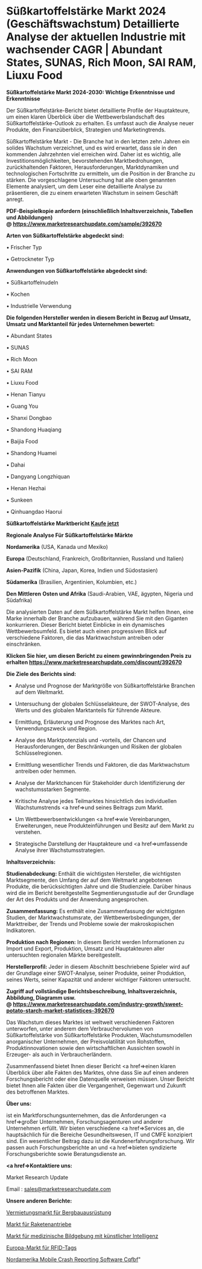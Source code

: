 # Süßkartoffelstärke Markt 2024 (Geschäftswachstum) Detaillierte Analyse der aktuellen Industrie mit wachsender CAGR | Abundant States, SUNAS, Rich Moon, SAI RAM, Liuxu Food

<strong>Süßkartoffelstärke Markt 2024-2030: Wichtige Erkenntnisse und Erkenntnisse</strong>

Der Süßkartoffelstärke-Bericht bietet detaillierte Profile der Hauptakteure, um einen klaren Überblick über die Wettbewerbslandschaft des Süßkartoffelstärke-Outlook zu erhalten. Es umfasst auch die Analyse neuer Produkte, den Finanzüberblick, Strategien und Marketingtrends.

Süßkartoffelstärke Markt - Die Branche hat in den letzten zehn Jahren ein solides Wachstum verzeichnet, und es wird erwartet, dass sie in den kommenden Jahrzehnten viel erreichen wird. Daher ist es wichtig, alle Investitionsmöglichkeiten, bevorstehenden Marktbedrohungen, zurückhaltenden Faktoren, Herausforderungen, Marktdynamiken und technologischen Fortschritte zu ermitteln, um die Position in der Branche zu stärken. Die vorgeschlagene Untersuchung hat alle oben genannten Elemente analysiert, um dem Leser eine detaillierte Analyse zu präsentieren, die zu einem erwarteten Wachstum in seinem Geschäft anregt.

<strong><b>PDF-Beispielkopie anfordern (einschließlich Inhaltsverzeichnis, Tabellen und Abbildungen) @ </b></strong><strong><a href=https://www.marketresearchupdate.com/sample/392670><strong>https://www.marketresearchupdate.com/sample/392670</u></a></strong></strong>

<strong>Arten von Süßkartoffelstärke abgedeckt sind:</strong>

• Frischer Typ

• Getrockneter Typ

<strong>Anwendungen von Süßkartoffelstärke abgedeckt sind:</strong>

• Süßkartoffelnudeln

• Kochen

• Industrielle Verwendung

<strong>Die folgenden Hersteller werden in diesem Bericht in Bezug auf Umsatz, Umsatz und Marktanteil für jedes Unternehmen bewertet:</strong>

• Abundant States

• SUNAS

• Rich Moon

• SAI RAM

• Liuxu Food

• Henan Tianyu

• Guang You

• Shanxi Dongbao

• Shandong Huaqiang

• Baijia Food

• Shandong Huamei

• Dahai

• Dangyang Longzhiquan

• Henan Hezhai

• Sunkeen

• Qinhuangdao Haorui

<strong>Süßkartoffelstärke Marktbericht <a href=https://www.marketresearchupdate.com/buynow/392670>Kaufe jetzt</a></strong>

<strong>Regionale Analyse Für Süßkartoffelstärke Märkte</strong>

<strong>Nordamerika</strong> (USA, Kanada und Mexiko)

<strong>Europa</strong> (Deutschland, Frankreich, Großbritannien, Russland und Italien)

<strong>Asien-Pazifik</strong> (China, Japan, Korea, Indien und Südostasien)

<strong>Südamerika</strong> (Brasilien, Argentinien, Kolumbien, etc.)

<strong>Den Mittleren</strong> <strong>Osten und Afrika</strong> (Saudi-Arabien, VAE, ägypten, Nigeria und Südafrika)

Die analysierten Daten auf dem Süßkartoffelstärke Markt helfen Ihnen, eine Marke innerhalb der Branche aufzubauen, während Sie mit den Giganten konkurrieren. Dieser Bericht bietet Einblicke in ein dynamisches Wettbewerbsumfeld. Es bietet auch einen progressiven Blick auf verschiedene Faktoren, die das Marktwachstum antreiben oder einschränken.

<strong>Klicken Sie hier, um diesen Bericht zu einem gewinnbringenden Preis zu erhalten
</strong><strong><a href=https://www.marketresearchupdate.com/discount/392670>https://www.marketresearchupdate.com/discount/392670</b></u></strong></a>

<strong>Die Ziele des Berichts sind:</strong>

- Analyse und Prognose der Marktgröße von Süßkartoffelstärke Branchen auf dem Weltmarkt.

- Untersuchung der globalen Schlüsselakteure, der SWOT-Analyse, des Werts und des globalen Marktanteils für führende Akteure.

- Ermittlung, Erläuterung und Prognose des Marktes nach Art, Verwendungszweck und Region.

- Analyse des Marktpotenzials und -vorteils, der Chancen und Herausforderungen, der Beschränkungen und Risiken der globalen Schlüsselregionen.

- Ermittlung wesentlicher Trends und Faktoren, die das Marktwachstum antreiben oder hemmen.

- Analyse der Marktchancen für Stakeholder durch Identifizierung der wachstumsstarken Segmente.

- Kritische Analyse jedes Teilmarktes hinsichtlich des individuellen Wachstumstrends <a href=>und</a> seines Beitrags zum Markt.

- Um Wettbewerbsentwicklungen <a href=>wie</a> Vereinbarungen, Erweiterungen, neue Produkteinführungen und Besitz auf dem Markt zu verstehen.

- Strategische Darstellung der Hauptakteure und <a href=>umfas</a>sende Analyse ihrer Wachstumsstrategien.

<strong>Inhaltsverzeichnis:</strong>

<strong>Studienabdeckung:</strong> Enthält die wichtigsten Hersteller, die wichtigsten Marktsegmente, den Umfang der auf dem Weltmarkt angebotenen Produkte, die berücksichtigten Jahre und die Studienziele. Darüber hinaus wird die im Bericht bereitgestellte Segmentierungsstudie auf der Grundlage der Art des Produkts und der Anwendung angesprochen.

<strong>Zusammenfassung:</strong> Es enthält eine Zusammenfassung der wichtigsten Studien, der Marktwachstumsrate, der Wettbewerbsbedingungen, der Markttreiber, der Trends und Probleme sowie der makroskopischen Indikatoren.

<strong>Produktion nach Regionen:</strong> In diesem Bericht werden Informationen zu Import und Export, Produktion, Umsatz und Hauptakteuren aller untersuchten regionalen Märkte bereitgestellt.

<strong>Herstellerprofil:</strong> Jeder in diesem Abschnitt beschriebene Spieler wird auf der Grundlage einer SWOT-Analyse, seiner Produkte, seiner Produktion, seines Werts, seiner Kapazität und anderer wichtiger Faktoren untersucht.

<strong><b>Zugriff auf vollständige Berichtsbeschreibung, Inhaltsverzeichnis, Abbildung, Diagramm usw. @ </b></strong><strong><a href=https://www.marketresearchupdate.com/industry-growth/sweet-potato-starch-market-statistices-392670>https://www.marketresearchupdate.com/industry-growth/sweet-potato-starch-market-statistices-392670</a></strong>

Das Wachstum dieses Marktes ist weltweit verschiedenen Faktoren unterworfen, unter anderem dem Verbrauchervolumen von Süßkartoffelstärke von Süßkartoffelstärke Produkten, Wachstumsmodellen anorganischer Unternehmen, der Preisvolatilität von Rohstoffen, Produktinnovationen sowie den wirtschaftlichen Aussichten sowohl in Erzeuger- als auch in Verbraucherländern.

Zusammenfassend bietet Ihnen dieser Bericht <a href=>einen</a> klaren Überblick über alle Fakten des Marktes, ohne dass Sie auf einen anderen Forschungsbericht oder eine Datenquelle verweisen müssen. Unser Bericht bietet Ihnen alle Fakten über die Vergangenheit, Gegenwart und Zukunft des betroffenen Marktes.

<strong>Über uns:</strong>

 ist ein Marktforschungsunternehmen, das die Anforderungen <a href=>großer</a> Unternehmen, Forschungsagenturen und anderer Unternehmen erfüllt. Wir bieten verschiedene <a href=>Services</a> an, die hauptsächlich für die Bereiche Gesundheitswesen, IT und CMFE konzipiert sind. Ein wesentlicher Beitrag dazu ist die Kundenerfahrungsforschung. Wir passen auch Forschungsberichte an und <a href=>bieten</a> syndizierte Forschungsberichte sowie Beratungsdienste an.

<strong><a href=>Kontaktiere uns:</a></strong>

Market Research Update

Email : sales@marketresearchupdate.com

<strong>Unsere anderen Berichte:</strong>

<a href=https://www.linkedin.com/pulse/mining-equipment-rental-market-strategic-insights-snapshot>Vermietungsmarkt für Bergbauausrüstung</a>

<a href=https://www.linkedin.com/pulse/rocket-propulsion-market-report-2023-top-company-trends>Markt für Raketenantriebe</a>

<a href=https://www.linkedin.com/pulse/artificial-intelligence-medical-imaging-market-5f>Markt für medizinische Bildgebung mit künstlicher Intelligenz</a>

<a href=https://www.linkedin.com/pulse/europe-rfid-tags-market-trends-2023-updated>Europa-Markt für RFID-Tags</a>

<a href=https://www.linkedin.com/pulse/north-america-mobile-crash-reporting-software-cqfbf/>Nordamerika Mobile Crash Reporting Software Cqfbf</a>"
